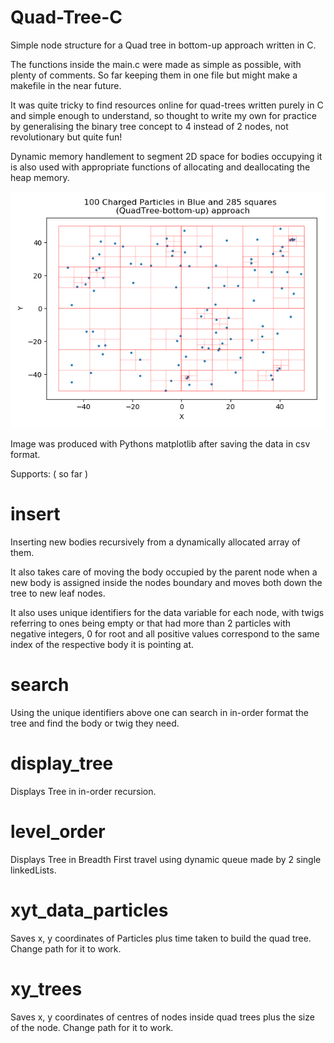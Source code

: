 # Quad-Tree-C
Simple node structure for a Quad tree in bottom-up approach written in C. 

The functions inside the main.c were made as simple as possible, with plenty of comments. So far keeping them in one file but might make a makefile in the near future. 

It was quite tricky to find resources online for quad-trees written purely in C and simple enough to understand, so thought to write my own for practice by generalising the binary tree concept to 4 instead of 2 nodes, not revolutionary but quite fun!

Dynamic memory handlement to segment 2D space for bodies occupying it is also used with appropriate functions of allocating and deallocating the heap memory.

![alt text](https://github.com/AlbesK/Quad-Tree-C/blob/master/100_particles_bottomup_Quad_Tree.png)

Image was produced with Pythons matplotlib after saving the data in csv format.

Supports: ( so far )

# insert
Inserting new bodies recursively from a dynamically allocated array of them. 

It also takes care of moving the body occupied by the parent node when a new body is assigned inside the nodes boundary and moves both down the tree to new leaf nodes.

It also uses unique identifiers for the data variable for each node, with twigs referring to ones being empty or that had more than 2 particles with negative integers, 0 for root and all positive values correspond to the same index of the respective body it is pointing at.

# search

Using the unique identifiers above one can search in in-order format the tree and find the body or twig they need.

# display_tree

Displays Tree in in-order recursion.

# level_order

Displays Tree in Breadth First travel using dynamic queue made by 2 single linkedLists.

# xyt_data_particles

Saves x, y coordinates of Particles plus time taken to build the quad tree. Change path for it to work.

# xy_trees

Saves x, y coordinates of centres of nodes inside quad trees plus the size of the node. Change path for it to work.

